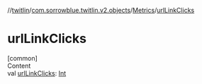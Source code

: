 //[twitlin](../../index.md)/[com.sorrowblue.twitlin.v2.objects](../index.md)/[Metrics](index.md)/[urlLinkClicks](url-link-clicks.md)



# urlLinkClicks  
[common]  
Content  
val [urlLinkClicks](url-link-clicks.md): [Int](https://kotlinlang.org/api/latest/jvm/stdlib/kotlin/-int/index.html)  



